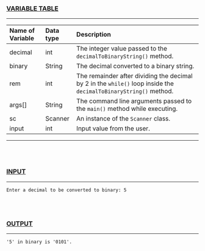 ### <u>VARIABLE TABLE</u>
---
| Name of Variable | Data type | Description
|:---              |:---       |:---
|decimal           |int        |The integer value passed to the `decimalToBinaryString()` method.
|binary            |String     |The decimal converted to a binary string.
|rem               |int        |The remainder after dividing the decimal by 2 in the `while()` loop inside the `decimalToBinaryString()` method.
|args[]            |String     |The command line arguments passed to the `main()` method while executing.
|sc                |Scanner    |An instance of the `Scanner` class.
|input             |int        |Input value from the user.
---
<br></br>
### <u>INPUT</u>
---
```
Enter a decimal to be converted to binary: 5
```
<br></br>
### <u>OUTPUT</u>
---
```
'5' in binary is '0101'.
```